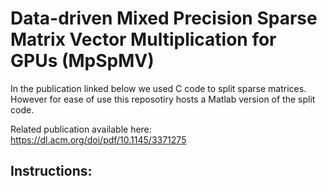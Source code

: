 # Data-driven Mixed Precision Sparse Matrix Vector Multiplication for GPUs (MpSpMV)

In the publication linked below we used C code to split sparse matrices. However for ease of use this reposotiry hosts a Matlab version of the split code.

Related publication available here: 
https://dl.acm.org/doi/pdf/10.1145/3371275


## Instructions:
```
